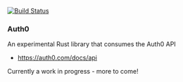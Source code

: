 [![Build Status](https://cloud.drone.io/api/badges/davisvansant/auth0/status.svg)](https://cloud.drone.io/davisvansant/auth0)

### Auth0

An experimental Rust library that consumes the Auth0 API

 - https://auth0.com/docs/api

Currently a work in progress - more to come!
